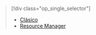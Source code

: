 > [!div class="op_single_selector"]
> * [Clásico](../articles/virtual-machines/virtual-machines-windows-classic-troubleshoot-deployment-new-vm.md)
> * [Resource Manager](../articles/virtual-machines/virtual-machines-windows-troubleshoot-deployment-new-vm.md)
> 
> 

